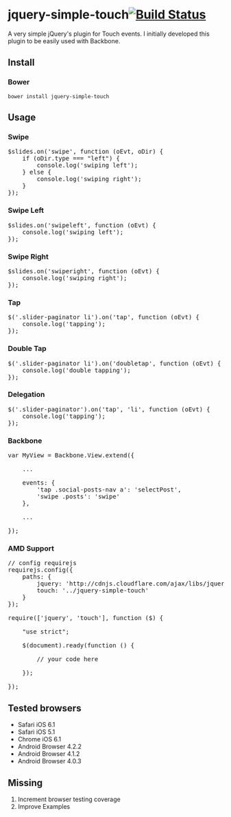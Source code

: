 # jquery-simple-touch[![Build Status](https://secure.travis-ci.org/marcol/jquery-simple-touch.svg?branch=master)](https://travis-ci.org/marcol/jquery-simple-touch)

A very simple jQuery's plugin for Touch events. I initially developed this plugin to be easily used with Backbone.

## Install
### Bower
`bower install jquery-simple-touch`

## Usage

### Swipe
<pre>
$slides.on('swipe', function (oEvt, oDir) {
	if (oDir.type === "left") {
		console.log('swiping left');
	} else {
		console.log('swiping right');
	}
});
</pre>

### Swipe Left
<pre>
$slides.on('swipeleft', function (oEvt) {
	console.log('swiping left');
});
</pre>

### Swipe Right
<pre>
$slides.on('swiperight', function (oEvt) {
	console.log('swiping right');
});
</pre>

### Tap
<pre>
$('.slider-paginator li').on('tap', function (oEvt) {
	console.log('tapping');
});
</pre>

### Double Tap
<pre>
$('.slider-paginator li').on('doubletap', function (oEvt) {
	console.log('double tapping');
});
</pre>

### Delegation
<pre>
$('.slider-paginator').on('tap', 'li', function (oEvt) {
	console.log('tapping');
});
</pre>

### Backbone
<pre>
var MyView = Backbone.View.extend({

	...

	events: {
		'tap .social-posts-nav a': 'selectPost',
		'swipe .posts': 'swipe'
	},

	...

});
</pre>

### AMD Support
<pre>
// config requirejs
requirejs.config({
    paths: {
        jquery: 'http://cdnjs.cloudflare.com/ajax/libs/jquery/1.9.1/jquery.min',
        touch: '../jquery-simple-touch'
    }
});

require(['jquery', 'touch'], function ($) {

    "use strict";

    $(document).ready(function () {

	    // your code here

    });

});
</pre>


## Tested browsers
* Safari iOS 6.1
* Safari iOS 5.1
* Chrome iOS 6.1
* Android Browser 4.2.2
* Android Browser 4.1.2
* Android Browser 4.0.3

## Missing
1. Increment browser testing coverage
1. Improve Examples

